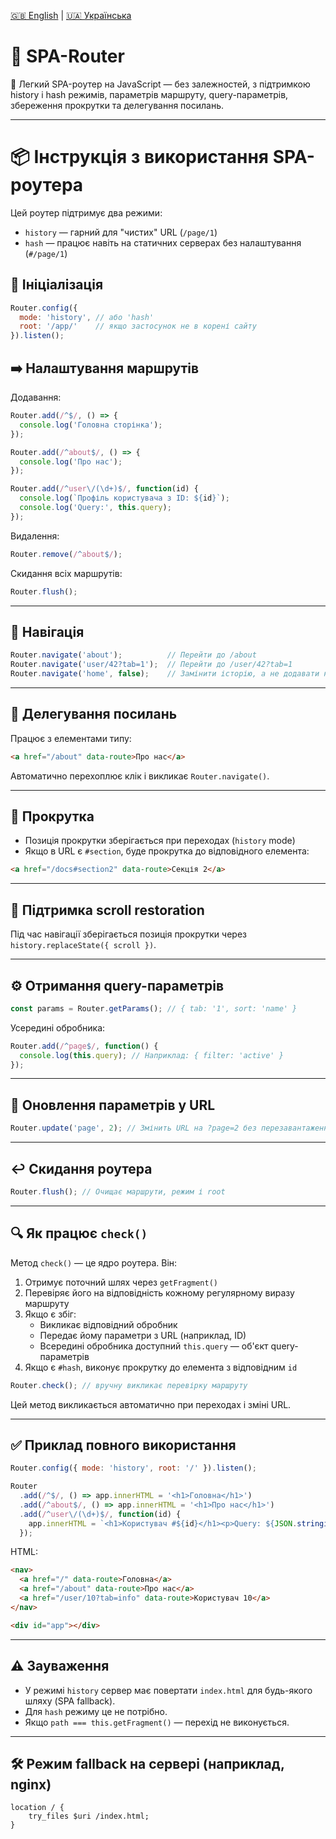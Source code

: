 [🇬🇧 English](README-EN.md) | [🇺🇦 Українська](README.md)

# 📘 SPA-Router
 🧭 Легкий SPA-роутер на JavaScript — без залежностей, з підтримкою history і hash режимів, параметрів маршруту, query-параметрів, збереження прокрутки та делегування посилань.

---

# 📦 Інструкція з використання SPA-роутера

Цей роутер підтримує два режими:  
- `history` — гарний для "чистих" URL (`/page/1`)  
- `hash` — працює навіть на статичних серверах без налаштування (`#/page/1`)



## 🔧 Ініціалізація

```js
Router.config({
  mode: 'history', // або 'hash'
  root: '/app/'    // якщо застосунок не в корені сайту
}).listen();
```



## ➡️ Налаштування маршрутів
Додавання:

```js
Router.add(/^$/, () => {
  console.log('Головна сторінка');
});

Router.add(/^about$/, () => {
  console.log('Про нас');
});

Router.add(/^user\/(\d+)$/, function(id) {
  console.log(`Профіль користувача з ID: ${id}`);
  console.log('Query:', this.query);
});
```

Видалення:

```js
Router.remove(/^about$/);
```

Скидання всіх маршрутів:

```js
Router.flush();
```

---

## 🧭 Навігація

```js
Router.navigate('about');          // Перейти до /about
Router.navigate('user/42?tab=1');  // Перейти до /user/42?tab=1
Router.navigate('home', false);    // Замінити історію, а не додавати новий запис
```

---

## 🔁 Делегування посилань

Працює з елементами типу:

```html
<a href="/about" data-route>Про нас</a>
```

Автоматично перехоплює клік і викликає `Router.navigate()`.

---

## 🔄 Прокрутка

- Позиція прокрутки зберігається при переходах (`history` mode)
- Якщо в URL є `#section`, буде прокрутка до відповідного елемента:

```html
<a href="/docs#section2" data-route>Секція 2</a>
```

---

## 📜 Підтримка scroll restoration

Під час навігації зберігається позиція прокрутки через `history.replaceState({ scroll })`.

---

## ⚙️ Отримання query-параметрів

```js
const params = Router.getParams(); // { tab: '1', sort: 'name' }
```

Усередині обробника:

```js
Router.add(/^page$/, function() {
  console.log(this.query); // Наприклад: { filter: 'active' }
});
```

---

## 🔼 Оновлення параметрів у URL

```js
Router.update('page', 2); // Змінить URL на ?page=2 без перезавантаження
```

---

##  ↩️ Скидання роутера

```js
Router.flush(); // Очищає маршрути, режим і root
```

---

## 🔍 Як працює `check()`

Метод `check()` — це ядро роутера. Він:

1. Отримує поточний шлях через `getFragment()`
2. Перевіряє його на відповідність кожному регулярному виразу маршруту
3. Якщо є збіг:
   - Викликає відповідний обробник
   - Передає йому параметри з URL (наприклад, ID)
   - Всередині обробника доступний `this.query` — об'єкт query-параметрів
4. Якщо є `#hash`, виконує прокрутку до елемента з відповідним `id`

```js
Router.check(); // вручну викликає перевірку маршруту
```

Цей метод викликається автоматично при переходах і зміні URL.

---

## ✅ Приклад повного використання

```js
Router.config({ mode: 'history', root: '/' }).listen();

Router
  .add(/^$/, () => app.innerHTML = '<h1>Головна</h1>')
  .add(/^about$/, () => app.innerHTML = '<h1>Про нас</h1>')
  .add(/^user\/(\d+)$/, function(id) {
    app.innerHTML = `<h1>Користувач #${id}</h1><p>Query: ${JSON.stringify(this.query)}</p>`;
  });
```

HTML:

```html
<nav>
  <a href="/" data-route>Головна</a>
  <a href="/about" data-route>Про нас</a>
  <a href="/user/10?tab=info" data-route>Користувач 10</a>
</nav>

<div id="app"></div>
```

---


## ⚠️ Зауваження

- У режимі `history` сервер має повертати `index.html` для будь-якого шляху (SPA fallback).
- Для `hash` режиму це не потрібно.
- Якщо `path === this.getFragment()` — перехід не виконується.

---

## 🛠 Режим fallback на сервері (наприклад, nginx)

```nginx
location / {
    try_files $uri /index.html;
}
```
